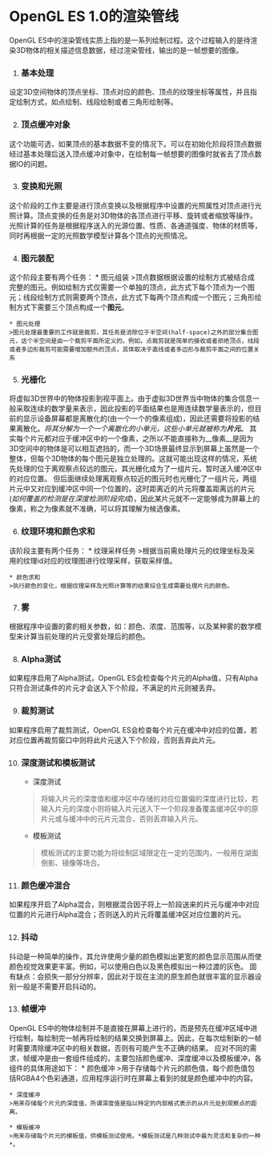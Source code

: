 OpenGL ES 1.0的渲染管线
==========
OpenGL ES中的渲染管线实质上指的是一系列绘制过程。这个过程输入的是待渲染3D物体的相关描述信息数据，经过渲染管线，输出的是一帧想要的图像。

1. ### 基本处理
设定3D空间物体的顶点坐标、顶点对应的颜色、顶点的纹理坐标等属性，并且指定绘制方式，如点绘制、线段绘制或者三角形绘制等。

2. ### 顶点缓冲对象
这个功能可选，如果顶点的基本数据不变的情况下。可以在初始化阶段将顶点数据经过基本处理后送入顶点缓冲对象中，在绘制每一帧想要的图像时就省去了顶点数据IO的问题。

3. ### 变换和光照
这个阶段的工作主要是进行顶点变换以及根据程序中设置的光照属性对顶点进行光照计算。顶点变换的任务是对3D物体的各顶点进行平移、旋转或者缩放等操作。光照计算的任务是根据程序送入的光源位置、性质、各通道强度、物体的材质等，同时再根据一定的光照数学模型计算各个顶点的光照情况。

4. ### 图元装配
这个阶段主要有两个任务：
    * 图元组装
    >顶点数据根据设置的绘制方式被结合成完整的图元。例如绘制方式仅需要一个单独的顶点，此方式下每个顶点为一个图元；线段绘制方式则需要两个顶点，此方式下每两个顶点构成一个图元；三角形绘制方式下需要三个顶点构成一个**图元**。
    
    * 图元处理
    >图元处理最重要的工作就是裁剪，其任务是消除位于半空间(half-space)之外的部分集合图元，这个半空间是由一个裁剪平面所定义的。例如，点裁剪就是简单的接收或者拒绝顶点，线段或者多边形裁剪可能需要增加额外的顶点，具体取决于直线或者多边形与裁剪平面之间的位置关系

5. ### 光栅化
将虚拟3D世界中的物体投影到视平面上。由于虚拟3D世界当中物体的集合信息一般采取连续的数学量来表示，因此投影的平面结果也是用连续数学量表示的，但目前的显示设备屏幕都是离散化的(由一个一个的像素组成)，因此还需要将投影的结果离散化。_将其分解为一个一个离散化的小单元，这些小单元就被称为**片元**_。
其实每个片元都对应于缓冲区中的一个像素，之所以不能直接称为__像素__是因为3D空间中的物体是可以相互遮挡的，而一个3D场景最终显示到屏幕上虽然是一个整体，但每个3D物体的每个图元是独立处理的。这就可能出现这样的情况，系统先处理的位于离观察点较远的图元，其光栅化成为了一组片元，暂时送入缓冲区中的对应位置。
但后面继续处理离观察点较近的图元时也光栅化了一组片元，两组片元中又对应到缓冲区中同一个位置的，这时距离近的片元将覆盖距离远的片元(*如何覆盖的检测是在深度检测阶段完成*)，因此某片元就不一定能够成为屏幕上的像素，称之为像素就不准确，可以将其理解为候选像素。

6. ### 纹理环境和颜色求和
该阶段主要有两个任务：
    * 纹理采样任务
    >根据当前需处理片元的纹理坐标及采用的纹理id对应的纹理图进行纹理采样，获取采样值。

    * 颜色求和
    >执行颜色的变化，根据纹理采样及光照计算等的结果综合生成需要处理片元的颜色。

7. ### 雾
根据程序中设置的雾的相关参数，如：颜色、浓度、范围等，以及某种雾的数学模型来计算当前处理的片元受雾处理后的颜色。

8. ### Alpha测试
如果程序启用了Alpha测试，OpenGL ES会检查每个片元的Alpha值，只有Alpha只符合测试条件的片元才会送入下个阶段，不满足的片元则被丢弃。

9. ### 裁剪测试
如果程序启用了裁剪测试，OpenGL ES会检查每个片元在缓冲中对应的位置，若对应位置再裁剪窗口中则将此片元送入下个阶段，否则丢弃此片元。

10. ### 深度测试和模板测试
	* 深度测试
	>将输入片元的深度值和缓冲区中存储的对应位置偏的深度进行比较，若输入片元的深度小则将输入片元送入下一个阶段准备覆盖缓冲区中的原片元或与缓冲中的元片元混合，否则丢弃输入片元。

	* 模板测试
	>模板测试的主要功能为将绘制区域限定在一定的范围内，一般用在湖面倒影、镜像等场合。

11. ### 颜色缓冲混合
如果程序开启了Alpha混合，则根据混合因子将上一阶段送来的片元与缓冲中对应位置的片元进行Alpha混合；否则送入的片元将覆盖缓冲区对应位置的片元。

12.  ### 抖动
抖动是一种简单的操作，其允许使用少量的颜色模拟出更宽的颜色显示范围从而使颜色视觉效果更丰富。例如，可以使用白色以及黑色模拟出一种过渡的灰色。
固有缺点：会损失一部分分辨率，因此对于现在主流的原生颜色就很丰富的显示器设别一般是不需要开启抖动的。

13. ### 帧缓冲
OpenGL ES中的物体绘制并不是直接在屏幕上进行的，而是预先在缓冲区域中进行绘制，每绘制完一帧再将绘制的结果交换到屏幕上。因此，在每次绘制新的一帧时需要清除缓冲区中的相关数据，否则有可能产生不正确的结果。
应对不同的需求，帧缓冲是由一套组件组成的，主要包括颜色缓冲、深度缓冲以及模板缓冲，各组件的具体用途如下：
    * 颜色缓冲
    >用于存储每个片元的颜色值，每个颜色值包括RGBA4个色彩通道，应用程序运行时在屏幕上看到的就是颜色缓冲中的内容。

    * 深度缓冲
    >用来存储每个片元的深度值，所谓深度值是指以特定的内部格式表示的从片元处到观察点的距离。

    * 模板缓冲
    >用来存储每个片元的模板值，供模板测试使用。*模板测试是几种测试中最为灵活和复杂的一种*。
